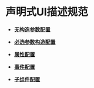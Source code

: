 # 声明式UI描述规范



- **[无构造参数配置](ts-parameterless-configuration.md)**

- **[必选参数构造配置](ts-configuration-with-mandatory-parameters.md)**

- **[属性配置](ts-attribution-configuration.md)**

- **[事件配置](ts-event-configuration.md)**

- **[子组件配置](ts-child-component-configuration.md)**